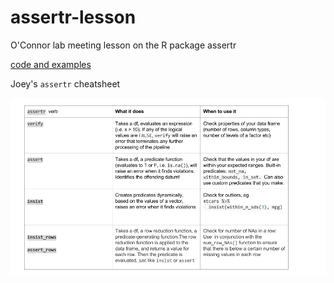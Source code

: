 # assertr-lesson
O'Connor lab meeting lesson on the R package assertr

[code and examples](https://github.com/JoeyBernhardt/assertr-lesson/blob/master/assertr-lesson.md)


Joey's `assertr` cheatsheet 

![](https://github.com/JoeyBernhardt/assertr-lesson/blob/master/assertr_cheatcheat.png)
